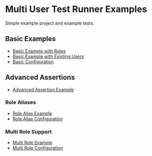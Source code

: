 Multi User Test Runner Examples
===============================

Simple example project and example tests.

## Basic Examples

* [Basic Example with Roles](blob/master/src/test/java/fi/vincit/mutrproject/service/TodoServiceIT.java)
* [Basic Example with Existing Users](blob/master/src/test/java/fi/vincit/mutrproject/service/TodoServiceIT.java)
* [Basic Configuration](blob/master/src/test/java/fi/vincit/mutrproject/configuration/AbstractConfiguredIT.java)

## Advanced Assertions

* [Advanced Assertion Example](blob/master/src/test/java/fi/vincit/mutrproject/service/TodoServiceJava8IT.java)

### Role Aliases

* [Role Alias Example](blob/master/src/test/java/fi/vincit/mutrproject/service/TodoServiceRoleAliasIT.java)
* [Role Alias Configuration](blob/master/src/test/java/fi/vincit/mutrproject/configuration/AbstractConfiguredRoleAliasIT.java)

### Multi Role Support

* [Multi Role Example](blob/master/src/test/java/fi/vincit/mutrproject/service/TodoServiceMultiRoleIT.java)
* [Multi Role Configuration](blob/master/src/test/java/fi/vincit/mutrproject/configuration/AbstractConfiguredMultiRoleIT.java)
